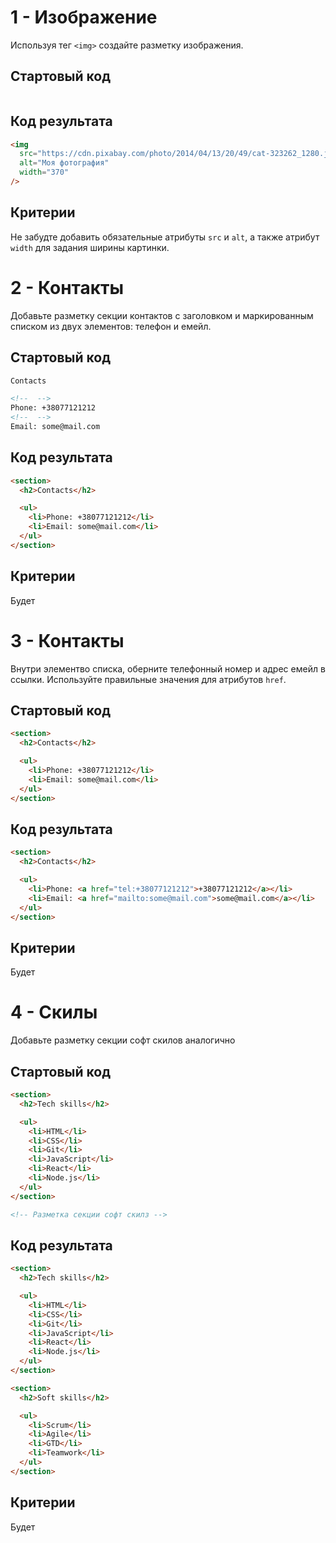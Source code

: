 # 1 - Изображение

Используя тег `<img>` создайте разметку изображения.

## Стартовый код

```html

```

## Код результата

```html
<img
  src="https://cdn.pixabay.com/photo/2014/04/13/20/49/cat-323262_1280.jpg"
  alt="Моя фотография"
  width="370"
/>
```

## Критерии

<!-- TODO: дадим абсолютную ссылку -->

Не забудте добавить обязательные атрибуты `src` и `alt`, а также атрибут `width`
для задания ширины картинки.

# 2 - Контакты

<!-- TODO: Теория - там список без маркеров, обьяснить что это CSS -->

Добавьте разметку секции контактов с заголовком и маркированным списком из двух
элементов: телефон и емейл.

## Стартовый код

```html
Contacts

<!--  -->
Phone: +38077121212
<!--  -->
Email: some@mail.com
```

## Код результата

```html
<section>
  <h2>Contacts</h2>

  <ul>
    <li>Phone: +38077121212</li>
    <li>Email: some@mail.com</li>
  </ul>
</section>
```

## Критерии

Будет

# 3 - Контакты

Внутри элементво списка, оберните телефонный номер и адрес емейл в ссылки.
Используйте правильные значения для атрибутов `href`.

## Стартовый код

```html
<section>
  <h2>Contacts</h2>

  <ul>
    <li>Phone: +38077121212</li>
    <li>Email: some@mail.com</li>
  </ul>
</section>
```

## Код результата

```html
<section>
  <h2>Contacts</h2>

  <ul>
    <li>Phone: <a href="tel:+38077121212">+38077121212</a></li>
    <li>Email: <a href="mailto:some@mail.com">some@mail.com</a></li>
  </ul>
</section>
```

## Критерии

Будет

# 4 - Скилы

Добавьте разметку секции софт скилов аналогично

## Стартовый код

```html
<section>
  <h2>Tech skills</h2>

  <ul>
    <li>HTML</li>
    <li>CSS</li>
    <li>Git</li>
    <li>JavaScript</li>
    <li>React</li>
    <li>Node.js</li>
  </ul>
</section>

<!-- Разметка секции софт скилз -->
```

## Код результата

```html
<section>
  <h2>Tech skills</h2>

  <ul>
    <li>HTML</li>
    <li>CSS</li>
    <li>Git</li>
    <li>JavaScript</li>
    <li>React</li>
    <li>Node.js</li>
  </ul>
</section>

<section>
  <h2>Soft skills</h2>

  <ul>
    <li>Scrum</li>
    <li>Agile</li>
    <li>GTD</li>
    <li>Teamwork</li>
  </ul>
</section>
```

## Критерии

Будет
